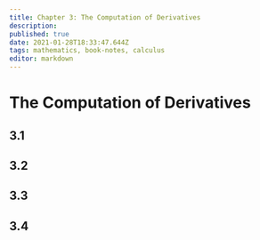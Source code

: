 ```yaml
---
title: Chapter 3: The Computation of Derivatives
description: 
published: true
date: 2021-01-28T18:33:47.644Z
tags: mathematics, book-notes, calculus
editor: markdown
---
```


# The Computation of Derivatives
## 3.1 
## 3.2
## 3.3
## 3.4